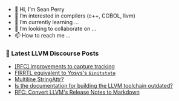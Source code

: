 - 👋 Hi, I’m Sean Perry
- 👀 I’m interested in compilers (c++, COBOL, llvm)
- 🌱 I’m currently learning ...
- 💞️ I’m looking to collaborate on ...
- 📫 How to reach me ...

<!---
s66perry/s66perry is a ✨ special ✨ repository because its `README.md` (this file) appears on your GitHub profile.
You can click the Preview link to take a look at your changes.
--->
### 📕 Latest LLVM Discourse Posts

<!-- DISCOURSE-LLVM:START -->
- [[RFC] Improvements to capture tracking](https://discourse.llvm.org/t/rfc-improvements-to-capture-tracking/81420#post_1)
- [FIRRTL equivalent to Yosys&#39;s `$initstate`](https://discourse.llvm.org/t/firrtl-equivalent-to-yosyss-initstate/81419#post_1)
- [Multiline StringAttr?](https://discourse.llvm.org/t/multiline-stringattr/81418#post_1)
- [Is the documentation for building the LLVM toolchain outdated?](https://discourse.llvm.org/t/is-the-documentation-for-building-the-llvm-toolchain-outdated/81387#post_6)
- [RFC: Convert LLVM&#39;s Release Notes to Markdown](https://discourse.llvm.org/t/rfc-convert-llvms-release-notes-to-markdown/81307#post_7)
<!-- DISCOURSE-LLVM:END -->
